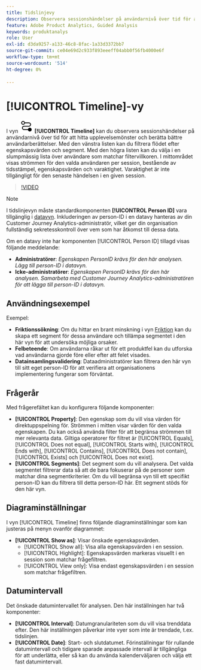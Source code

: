 ```yaml
---
title: Tidslinjevy
description: Observera sessionshändelser på användarnivå över tid för att hitta upplevelsemönster.
feature: Adobe Product Analytics, Guided Analysis
keywords: produktanalys
role: User
exl-id: d3da9257-a133-46c8-8fac-1a33d3372bb7
source-git-commit: ce04e69d2c933f893eeeff04abb0f56fb4000e6f
workflow-type: tm+mt
source-wordcount: '514'
ht-degree: 0%

---
```


# [!UICONTROL Timeline]-vy

I vyn ![Tidslinje](/help/assets/icons/Timeline.svg) **[!UICONTROL Timeline]** kan du observera sessionshändelser på användarnivå över tid för att hitta upplevelsemönster och berätta bättre användarberättelser. Med den vänstra listen kan du filtrera flödet efter egenskapsvärden och segment. Med den högra listen kan du välja i en slumpmässig lista över användare som matchar filtervillkoren. I mittområdet visas strömmen för den valda användaren per session, bestående av tidsstämpel, egenskapsvärden och varaktighet. Varaktighet är inte tillgängligt för den senaste händelsen i en given session.

>[!VIDEO](https://video.tv.adobe.com/v/3427810/?learn=on)

>[!NOTE]
>
>I tidslinjevyn måste standardkomponenten **[!UICONTROL Person ID]** vara tillgänglig i [datavyn](/help/data-views/component-reference.md#optional). Inkluderingen av person-ID i en datavy hanteras av din Customer Journey Analytics-administratör, vilket ger din organisation fullständig sekretesskontroll över vem som har åtkomst till dessa data.

Om en datavy inte har komponenten [!UICONTROL Person ID] tillagd visas följande meddelande:

* **Administratörer**: *Egenskapen PersonID krävs för den här analysen. Lägg till person-ID i datavyn.*
* **Icke-administratörer**: *Egenskapen PersonID krävs för den här analysen. Samarbeta med Customer Journey Analytics-administratören för att lägga till person-ID i datavyn.*

## Användningsexempel

Exempel:

* **Friktionssökning**: Om du hittar en brant minskning i vyn [Friktion](funnel.md) kan du skapa ett segment för dessa användare och tillämpa segmentet i den här vyn för att undersöka möjliga orsaker.
* **Felbeteende**: Om användarna råkar ut för ett produktfel kan du utforska vad användarna gjorde före eller efter att felet visades.
* **Datainsamlingsvalidering**: Dataadministratörer kan filtrera den här vyn till sitt eget person-ID för att verifiera att organisationens implementering fungerar som förväntat.

## Frågerår

Med frågerefältet kan du konfigurera följande komponenter:

* **[!UICONTROL Property]**: Den egenskap som du vill visa värden för direktuppspelning för. Strömmen i mitten visar värden för den valda egenskapen. Du kan också använda filter för att begränsa strömmen till mer relevanta data. Giltiga operatorer för filtret är [!UICONTROL Equals], [!UICONTROL Does not equal], [!UICONTROL Starts with], [!UICONTROL Ends with], [!UICONTROL Contains], [!UICONTROL Does not contain], [!UICONTROL Exists] och [!UICONTROL Does not exist].
* **[!UICONTROL Segments]**: Det segment som du vill analysera. Det valda segmentet filtrerar data så att de bara fokuserar på de personer som matchar dina segmentkriterier. Om du vill begränsa vyn till ett specifikt person-ID kan du filtrera till detta person-ID här. Ett segment stöds för den här vyn.

## Diagraminställningar

I vyn [!UICONTROL Timeline] finns följande diagraminställningar som kan justeras på menyn ovanför diagrammet:

* **[!UICONTROL Show as]**: Visar önskade egenskapsvärden.
   * [!UICONTROL Show all]: Visa alla egenskapsvärden i en session.
   * [!UICONTROL Highlight]: Egenskapsvärden markeras visuellt i en session som matchar frågefiltren.
   * [!UICONTROL View only]: Visa endast egenskapsvärden i en session som matchar frågefiltren.

## Datumintervall

Det önskade datumintervallet för analysen. Den här inställningen har två komponenter:

* **[!UICONTROL Interval]**: Datumgranulariteten som du vill visa trenddata efter. Den här inställningen påverkar inte vyer som inte är trendade, t.ex. tidslinjen.
* **[!UICONTROL Date]**: Start- och slutdatumet. Förinställningar för rullande datumintervall och tidigare sparade anpassade intervall är tillgängliga för att underlätta, eller så kan du använda kalenderväljaren och välja ett fast datumintervall.
